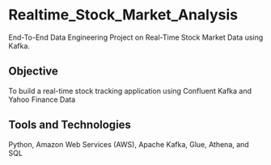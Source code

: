 # Realtime_Stock_Market_Analysis
End-To-End Data Engineering Project on Real-Time Stock Market Data using Kafka.

## Objective 
To build a real-time stock tracking application using Confluent Kafka and Yahoo Finance Data
 
## Tools and Technologies
Python, Amazon Web Services (AWS), Apache Kafka, Glue, Athena, and SQL
